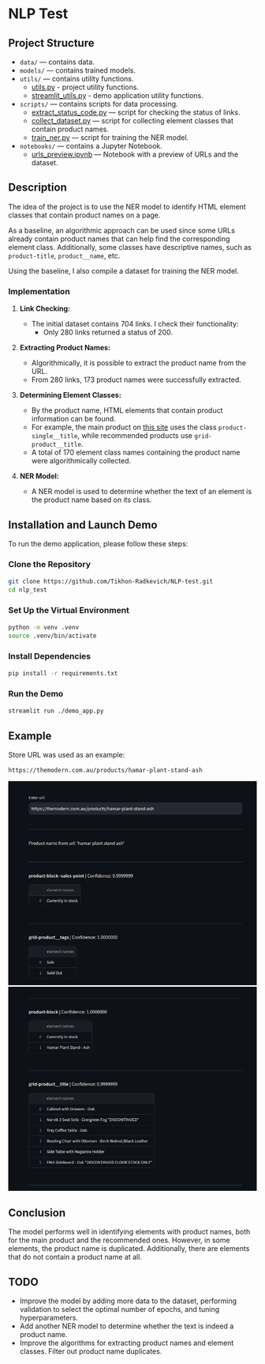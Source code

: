 # NLP Test

## Project Structure
- `data/` — contains data.
- `models/` — contains trained models.
- `utils/` — contains utility functions.
    - [utils.py](utils/utils.py) - project utility functions.
    - [streamlit_utils.py](utils/streamlit_utils.py) - demo application utility functions.
- `scripts/` — contains scripts for data processing.
  - [extract_status_code.py](scripts/extract_status_code.py) — script for checking the status of links.
  - [collect_dataset.py](scripts/collect_dataset.py) — script for collecting element classes that contain product names.
  - [train_ner.py](scripts/train_ner.py) — script for training the NER model.
- `notebooks/` — contains a Jupyter Notebook.
  - [urls_preview.ipynb](notebooks/urls_preview.ipynb) — Notebook with a preview of URLs and the dataset.

## Description

The idea of the project is to use the NER model to identify HTML element classes that contain product names on a page.

As a baseline, an algorithmic approach can be used since some URLs already contain product names that can help find the corresponding element class. Additionally, some classes have descriptive names, such as `product-title`, `product__name`, etc.

Using the baseline, I also compile a dataset for training the NER model.

### Implementation

1. **Link Checking:**
   - The initial dataset contains 704 links. I check their functionality:
     - Only 280 links returned a status of 200.

2. **Extracting Product Names:**
   - Algorithmically, it is possible to extract the product name from the URL.
   - From 280 links, 173 product names were successfully extracted.

3. **Determining Element Classes:**
   - By the product name, HTML elements that contain product information can be found.
   - For example, the main product on [this site](https://themodern.com.au/products/hamar-plant-stand-ash) uses the class `product-single__title`, while recommended products use `grid-product__title`.
   - A total of 170 element class names containing the product name were algorithmically collected.

4. **NER Model:**
   - A NER model is used to determine whether the text of an element is the product name based on its class.

## Installation and Launch Demo

To run the demo application, please follow these steps:

### Clone the Repository
```bash
git clone https://github.com/Tikhon-Radkevich/NLP-test.git
cd nlp_test
```

### Set Up the Virtual Environment
```bash
python -m venv .venv
source .venv/bin/activate
```

### Install Dependencies
```bash
pip install -r requirements.txt
```

### Run the Demo
```bash
streamlit run ./demo_app.py
```

## Example
Store URL was used as an example:
```bash
https://themodern.com.au/products/hamar-plant-stand-ash
```

![demo](imgs/demo_header.png)
![demo](imgs/grid_product.png)

## Conclusion
The model performs well in identifying elements with product names, both for the main product and the recommended ones. However, in some elements, the product name is duplicated. Additionally, there are elements that do not contain a product name at all.


## TODO
- Improve the model by adding more data to the dataset, performing validation to select the optimal number of epochs, and tuning hyperparameters.
- Add another NER model to determine whether the text is indeed a product name.
- Improve the algorithms for extracting product names and element classes. Filter out product name duplicates.












